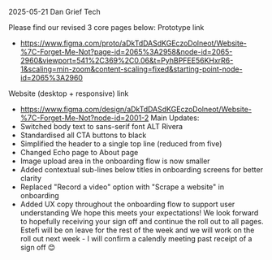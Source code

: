 2025-05-21 Dan Grief Tech

Please find our revised 3 core pages below: 
Prototype link
* https://www.figma.com/proto/aDkTdDASdKGEczoDolneot/Website-%7C-Forget-Me-Not?page-id=2065%3A2958&node-id=2065-2960&viewport=541%2C369%2C0.06&t=PyhBPFEE56KHxrR6-1&scaling=min-zoom&content-scaling=fixed&starting-point-node-id=2065%3A2960

Website (desktop + responsive) link
* https://www.figma.com/design/aDkTdDASdKGEczoDolneot/Website-%7C-Forget-Me-Not?node-id=2001-2
Main Updates:
* Switched body text to sans-serif font ALT Rivera
* Standardised all CTA buttons to black
* Simplified the header to a single top line (reduced from five)
* Changed Echo page to About page
* Image upload area in the onboarding flow is now smaller
* Added contextual sub-lines below titles in onboarding screens for better clarity
* Replaced "Record a video" option with "Scrape a website" in onboarding
* Added UX copy throughout the onboarding flow to support user understanding
We hope this meets your expectations! We look forward to hopefully receiving your sign off and continue the roll out to all pages. 
Estefi will be on leave for the rest of the week and we will work on the roll out next week - I will confirm a calendly meeting past receipt of a sign off 😊 
